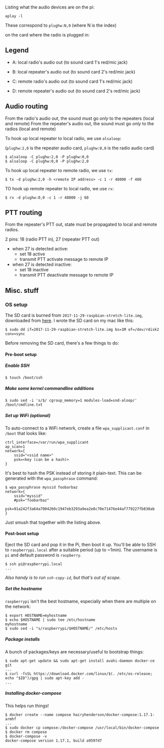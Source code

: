 Listing what the audio devices are on the pi:

```
aplay -l
```

These correspond to `plughw:N,0` (where N is the index)

on the card where the radio is plugged in:

## Legend

- A: local radio's audio out (to sound card 1's red/mic jack)
- B: local repeater's audio out (to sound card 2's red/mic jack)

- C: remote radio's audio out (to sound card 1's red/mic jack)
- D: remote repeater's audio out (to sound card 2's red/mic jack)

## Audio routing

From the radio's audio out, the sound must go _only_ to the repeaters (local and remote)
From the repeater's audio out, the sound must go _only_ to the radios (local and remote)

To hook up local repeater to local radio, we use `alsaloop`:

(`plughw:2,0` is the repeater audio card, `plughw:0,0` is the radio audio card)
```
$ alsaloop -C plughw:2,0 -P plughw:0,0
$ alsaloop -C plughw:0,0 -P plughw:2,0
```

To hook up local repeater to remote radio, we use `tx`:
```
$ tx -d plughw:2,0 -h <remote IP address> -c 1 -r 48000 -f 480
```

TO hook up remote repeater to local radio, we use `rx`:
```
$ rx -d plughw:0,0 -c 1 -r 48000 -j 60
```

## PTT routing

From the repeater's PTT out, state must be propagated to local and remote radios.

2 pins: 18 (radio PTT in), 27 (repeater PTT out)
- when 27 is detected active:
  - set 18 active
  - transmit PTT activate message to remote IP
- when 27 is detected inactive:
  - set 18 inactive
  - transmit PTT deactivate message to remote IP



## Misc. stuff

### OS setup

The SD card is burned from `2017-11-29-raspbian-stretch-lite.img`, downloaded
from [here](https://downloads.raspberrypi.org/raspbian_lite_latest). I wrote
the SD card on my mac like this:

```console
$ sudo dd if=2017-11-29-raspbian-stretch-lite.img bs=1M of=/dev/rdisk2 conv=sync
```

Before removing the SD card, there's a few things to do:

#### Pre-boot setup
##### Enable SSH

```console
$ touch /boot/ssh
```

##### Make some kernel commandline additions

```console
$ sudo sed -i 's/$/ cgroup_memory=1 modules-load=snd-aloop/' /boot/cmdline.txt
```

##### Set up WiFi (optional)

To auto-connect to a WiFi network, create a file `wpa_supplicant.conf` in `/boot`
that looks like:

```
ctrl_interface=/var/run/wpa_supplicant
ap_scan=1
network={
	ssid="<ssid name>"
	psk=<key (can be a hash)>
}
```

It's best to hash the PSK instead of storing it plain-text. This can be generated 
with the `wpa_passphrase` command:

```console
$ wpa_passphrase myssid foobarbaz
network={
	ssid="myssid"
	#psk="foobarbaz"
	psk=91a242f3a64a7004260c1947eb3293a9ea2e8c70e71476e44af779227fb830ab
}
```

Just smush that together with the listing above.

#### Post-boot setup

Eject the SD card and pop it in the Pi, then boot it up. You'll be able to SSH to
`raspberrypi.local` after a suitable period (up to ~1min). The username is `pi`
and default password is `raspberry`.

```console
$ ssh pi@raspberrypi.local
...
```

_Also handy is to run `ssh-copy-id`, but that's out of scope._

##### Set the hostname

`raspberrypi` isn't the best hostname, especially when there are multiple on the network:

```console
$ export HOSTNAME=myhostname
$ echo $HOSTNAME | sudo tee /etc/hostname
myhostname
$ sudo sed -i "s/raspberrypi/$HOSTNAME/" /etc/hosts
```

##### Package installs

A bunch of packages/keys are necessary/useful to bootstrap things:

```console
$ sudo apt-get update && sudo apt-get install avahi-daemon docker-ce git
...
$ curl -fsSL https://download.docker.com/linux/$(. /etc/os-release; echo "$ID")/gpg | sudo apt-key add -
...
```

##### Installing docker-compose

This helps run things!

```console
$ docker create --name compose hairyhenderson/docker-compose:1.17.1-armhf
...
$ sudo docker cp compose:/docker-compose /usr/local/bin/docker-compose
$ docker rm compose
$ docker-compose -v
docker-compose version 1.17.1, build a9597d7
```